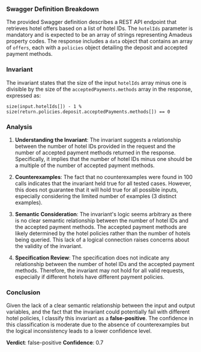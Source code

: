 ### Swagger Definition Breakdown
The provided Swagger definition describes a REST API endpoint that retrieves hotel offers based on a list of hotel IDs. The `hotelIds` parameter is mandatory and is expected to be an array of strings representing Amadeus property codes. The response includes a `data` object that contains an array of `offers`, each with a `policies` object detailing the deposit and accepted payment methods.

### Invariant
The invariant states that the size of the input `hotelIds` array minus one is divisible by the size of the `acceptedPayments.methods` array in the response, expressed as:

`size(input.hotelIds[]) - 1 % size(return.policies.deposit.acceptedPayments.methods[]) == 0`

### Analysis
1. **Understanding the Invariant**: The invariant suggests a relationship between the number of hotel IDs provided in the request and the number of accepted payment methods returned in the response. Specifically, it implies that the number of hotel IDs minus one should be a multiple of the number of accepted payment methods.

2. **Counterexamples**: The fact that no counterexamples were found in 100 calls indicates that the invariant held true for all tested cases. However, this does not guarantee that it will hold true for all possible inputs, especially considering the limited number of examples (3 distinct examples).

3. **Semantic Consideration**: The invariant's logic seems arbitrary as there is no clear semantic relationship between the number of hotel IDs and the accepted payment methods. The accepted payment methods are likely determined by the hotel policies rather than the number of hotels being queried. This lack of a logical connection raises concerns about the validity of the invariant.

4. **Specification Review**: The specification does not indicate any relationship between the number of hotel IDs and the accepted payment methods. Therefore, the invariant may not hold for all valid requests, especially if different hotels have different payment policies.

### Conclusion
Given the lack of a clear semantic relationship between the input and output variables, and the fact that the invariant could potentially fail with different hotel policies, I classify this invariant as a **false-positive**. The confidence in this classification is moderate due to the absence of counterexamples but the logical inconsistency leads to a lower confidence level.

**Verdict**: false-positive
**Confidence**: 0.7
